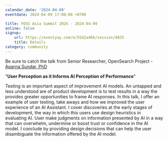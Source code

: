 ```yaml
---
calendar_date: '2024-04-09'
eventdate: 2024-04-09 17:00:00 +0700

title: FOSS Asia Summit 2024 - 2024-04-09
online: false
signup:
    url: https://eventyay.com/e/55d2a466/session/8835
    title: Details
category: community
---
```


Be sure to catch the talk from Senior Researcher, OpenSearch Project - [Aparna Sundar, PhD](https://opensearch.org/community/members/aparna-sundar.html)

"**User Perception as it Informs AI Perception of Performance**"

Testing is an important aspect of improvement AI models. An untapped and less understood are of product development is to test results in a way the provides greater opportunities to frame AI responses. In this talk, I offer an example of user testing, take aways and how we improved the user experience of an AI Assistant. I cover discoveries at the early stages of development, the way in which this users use design heuristics in evaluating AI. User make judgments on information presented by AI in a way that can overwhelm, undermine or boost trust or confidence in the AI model. I conclude by providing design decisions that can help the user disambiguate the information offered by the AI model.
